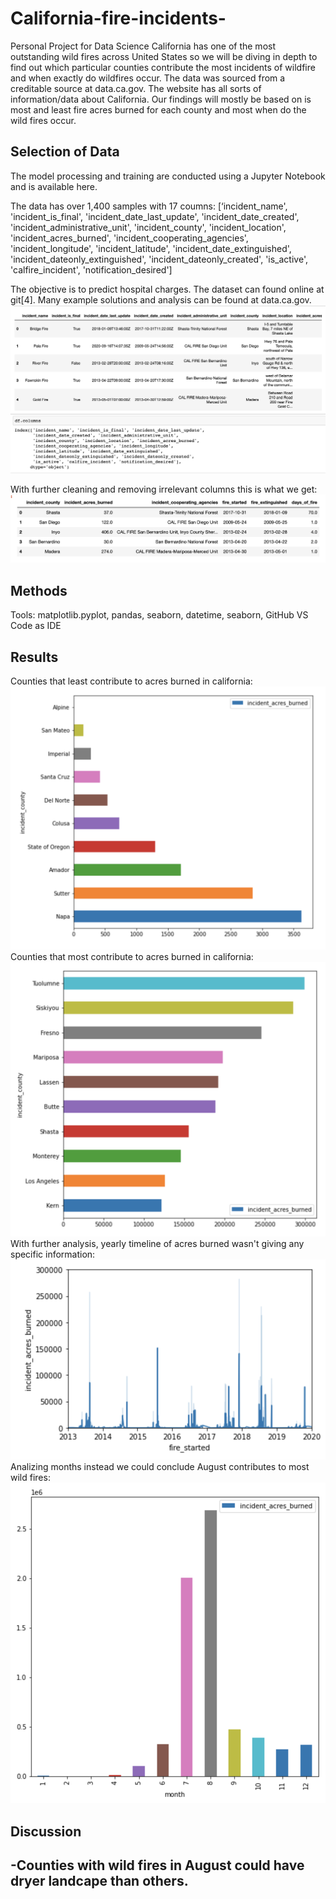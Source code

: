 # California-fire-incidents-
Personal Project for Data Science
California has one of the most outstanding wild fires across United States so we will be diving in depth to find out which particular counties contribute the most incidents of wildfire and when exactly do wildfires occur. The data was sourced from a creditable source at data.ca.gov. The website has all sorts of information/data about California. Our findings will mostly be based on is most and least fire acres burned for each county and most when do the wild fires occur.

## Selection of Data
The model processing and training are conducted using a Jupyter Notebook and is available here.

The data has over 1,400 samples with 17 coumns: 
       [‘incident_name', 'incident_is_final', 'incident_date_last_update',
       'incident_date_created', 'incident_administrative_unit',
       'incident_county', 'incident_location', 'incident_acres_burned',
       'incident_cooperating_agencies', 'incident_longitude',
       'incident_latitude', 'incident_date_extinguished',
       'incident_dateonly_extinguished', 'incident_dateonly_created',
       'is_active', 'calfire_incident', 'notification_desired']

The objective is to predict hospital charges. The dataset can found online at git[4]. Many example solutions and analysis can be found at data.ca.gov. 
![Picture1](pic1.png)

With further cleaning and removing irrelevant columns this is what we get:
![Picture1](pic2.png)

## Methods
Tools:
matplotlib.pyplot, pandas, seaborn, datetime, seaborn, GitHub
VS Code as IDE

## Results
Counties that least contribute to acres burned in california:
![Picture1](pic3.png)
Counties that most contribute to acres burned in california:
![Picture1](pic4.png)
With further analysis, yearly timeline of acres burned wasn't giving any specific information:
![Picture1](pic5.png)
Analizing months instead we could conclude August contributes to most wild fires:
![Picture1](pic6.png)


## Discussion
-Counties with wild fires in August could have dryer landcape than others.
-


